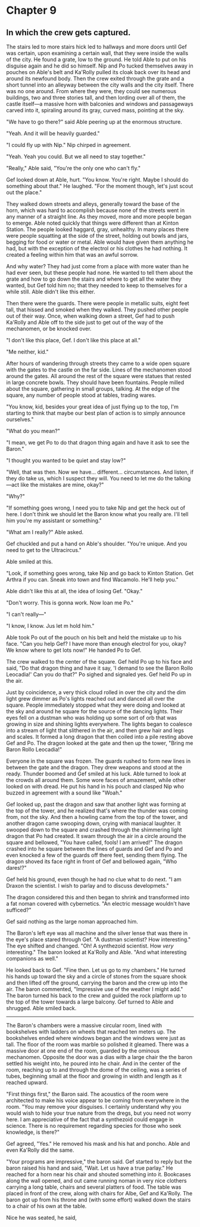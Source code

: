 # Chapter 9

## In which the crew gets captured.

The stairs led to more stairs hick led to hallways and more doors until Gef was certain, upon examining a certain wall, that they were inside the walls of the city. He found a grate, low to the ground. He told Able to put on his disguise again and he did so himself. Nip and Po tucked themselves away in pouches on Able's belt and Ka'Rolly pulled its cloak back over its head and around its newfound body. Then the crew exited through the grate and a short tunnel into an alleyway between the city walls and the city itself. There was no one around. From where they were, they could see numerous buildings, two and three stories tall, and then lording over all of them, the castle itself—a massive horn with balconies and windows and passageways carved into it, spiraling around its gray, curved mass, pointing at the sky.

"We have to go there?" said Able peering up at the enormous structure.

"Yeah. And it will be heavily guarded."

"I could fly up with Nip." Nip chirped in agreement.

"Yeah. Yeah you could. But we all need to stay together."

"Really," Able said, "You're the only one who can't fly."

Gef looked down at Able, hurt. "You know. You're right. Maybe I should do something about that." He laughed. "For the moment though, let's just scout out the place."

They walked down streets and alleys, generally toward the base of the horn, which was hard to accomplish because none of the streets went in any manner of a straight line. As they moved, more and more people began to emerge. Able noted quickly that things were different than at Kinton Station. The people looked haggard, gray, unhealthy. In many places there were people squatting at the side of the street, holding out bowls and jars, begging for food or water or metal. Able would have given them anything he had, but with the exception of the electrol or his clothes he had nothing. It created a feeling within him that was an awful sorrow.

And why water? They had just come from a place with more water than he had ever seen, but these people had none. He wanted to tell them about the grate and how to go down the stairs and where to get all the water they wanted, but Gef told him no; that they needed to keep to themselves for a while still. Able didn't like this either.

Then there were the guards. There were people in metallic suits, eight feet tall, that hissed and smoked when they walked. They pushed other people out of their way. Once, when walking down a street, Gef had to push Ka'Rolly and Able off to the side just to get out of the way of the mechanomen, or be knocked over.

"I don't like this place, Gef. I don't like this place at all."

"Me neither, kid."

After hours of wandering through streets they came to a wide open square with the gates to the castle on the far side. Lines of the mechanomen stood around the gates. All around the rest of the square were statues that rested in large concrete bowls. They should have been fountains. People milled about the square, gathering in small groups, talking. At the edge of the square, any number of people stood at tables, trading wares.

"You know, kid, besides your great idea of just flying up to the top, I'm starting to think that maybe our best plan of action is to simply announce ourselves."

"What do you mean?"

"I mean, we get Po to do that dragon thing again and have it ask to see the Baron."

"I thought you wanted to be quiet and stay low?"

"Well, that was then. Now we have... different... circumstances. And listen, if they do take us, which I suspect they will. You need to let me do the talking—act like the mistakes are mine, okay?"

"Why?"

"If something goes wrong, I need you to take Nip and get the heck out of here. I don't think we should let the Baron know what you really are. I'll tell him you're my assistant or something."

"What am I really?" Able asked.

Gef chuckled and put a hand on Able's shoulder. "You're unique. And you need to get to the Ultracircus."

Able smiled at this.

"Look, if something goes wrong, take Nip and go back to Kinton Station. Get Arthra if you can. Sneak into town and find Wacamolo. He'll help you."

Able didn't like this at all, the idea of losing Gef. "Okay."

"Don't worry. This is gonna work. Now loan me Po."

"I can't really—"

"I know, I know. Jus let m hold him."

Able took Po out of the pouch on his belt and held the mistake up to his face. "Can you help Gef? I have more than enough electrol for you, okay? We know where to get lots now!" He handed Po to Gef.

The crew walked to the center of the square. Gef held Po up to his face and said, "Do that dragon thing and have it say, 'I demand to see the Baron Rollo Leocadia!' Can you do that?" Po sighed and signaled yes. Gef held Po up in the air.

Just by coincidence, a very thick cloud rolled in over the city and the dim light grew dimmer as Po's lights reached out and danced all over the square. People immediately stopped what they were doing and looked at the sky and around he square for the source of the dancing lights. Their eyes fell on a dustman who was holding up some sort of orb that was growing in size and shining lights everywhere. The lights began to coalesce into a stream of light that slithered in the air, and then grew hair and legs and scales. It formed a long dragon that then coiled into a pile resting above Gef and Po. The dragon looked at the gate and then up the tower, "Bring me Baron Rollo Leocadia!"

Everyone in the square was frozen. The guards rushed to form new lines in between the gate and the dragon. They drew weapons and stood at the ready. Thunder boomed and Gef smiled at his luck. Able turned to look at the crowds all around them.  Some wore faces of amazement, while other looked on with dread. He put his hand in his pouch and clasped Nip who buzzed in agreement with a sound like "Woah."

Gef looked up, past the dragon and saw that another light was forming at the top of the tower, and he realized that's where the thunder was coming from, not the sky. And then a howling came from the top of the tower, and another dragon came swooping down, crying with maniacal laughter. It swooped down to the square and crashed through the shimmering light dragon that Po had created. It swam through the air in a circle around the square and bellowed, "You have called, fools! I am arrived!" The dragon crashed into he square between the lines of guards and Gef and Po and even knocked a few of the guards off there feet, sending them flying. The dragon shoved its face right in front of Gef and bellowed again, "Who dares!?"

Gef held his ground, even though he had no clue what to do next. "I am Draxon the scientist. I wish to parlay and to discuss developmets."

The dragon considered this and then began to shrink and transformed into a fat noman covered with cybernetics. "An electric message wouldn't have sufficed?"

Gef said nothing as the large noman approached him.

The Baron's left eye was all machine and the silver lense that was there in the eye's place stared through Gef. "A dustman scientist? How interesting." The eye shifted and changed. "Oh! A synthezoid scientist. How *very* interesting." The baron looked at Ka'Rolly and Able. "And what interesting companions as well."

He looked back to Gef. "Fine then. Let us go to my chambers." He turned his hands up toward the sky and a circle of stones from the square shook and then lifted off the ground, carrying the baron and the crew up into the air. The baron commented, "Impressive use of the weather I might add." The baron turned his back to the crew and guided the rock platform up to the top of the tower towards a large balcony. Gef turned to Able and shrugged. Able smiled back.

* * *

The Baron's chambers were a massive circular room, lined with bookshelves with ladders on wheels that reached ten meters up. The bookshelves ended where windows began and the windows were just as tall. The floor of the room was marble so polished it gleamed. There was a massive door at one end of the room, guarded by the ominous mechanomen. Opposite the door was a dias with a large chair the the baron settled his weight into, he poured into he chair. And in the center of the room, reaching up to and through the dome of the ceiling, was a series of tubes, beginning small at the floor and growing in width and length as it reached upward.

"First things first," the Baron said. The acoustics of the room were architected to make his voice appear to be coming from everywhere in the room. "You may remove your disguises. I certainly understand why you would wish to hide your true nature from the dregs, but you need not worry here. I am appreciative of the fact that a synthezoid could engage in science. There is no requirement regarding species for those who seek knowledge, is there?"

Gef agreed, "Yes." He removed his mask and his hat and poncho. Able and even Ka'Rolly did the same.

"Your programs are impressive," the baron said. Gef started to reply but the baron raised his hand and said, "Wait. Let us have a true parlay." He reached for a horn near his chair and shouted something into it. Bookcases along the wall opened, and out came running noman in very nice clothers carrying a long table, chairs and several platters of food. The table was placed in front of the crew, along with chairs for Albe, Gef and Ka'Rolly. The baron got up from his throne and (with some effort) walked down the stairs to a chair of his own at the table.

Nice he was seated, he said, 